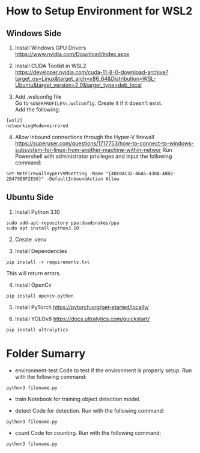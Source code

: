 # How to Setup Environment for WSL2

## Windows Side

1. Install Windows GPU Drivers  
https://www.nvidia.com/Download/index.aspx

2. Install CUDA Toolkit in WSL2  
https://developer.nvidia.com/cuda-11-8-0-download-archive?target_os=Linux&target_arch=x86_64&Distribution=WSL-Ubuntu&target_version=2.0&target_type=deb_local

3. Add .wslconfig file  
Go to `%USERPROFILE%\.wslconfig`. Create it if it doesn't exist.  
Add the following:
```
[wsl2]
networkingMode=mirrored
```

4. Allow inbound connections through the Hyper-V firewall  
https://superuser.com/questions/1717753/how-to-connect-to-windows-subsystem-for-linux-from-another-machine-within-networ
Run Powershell with administrator privileges and input the following command:
```
Set-NetFirewallHyperVVMSetting -Name "{40E0AC32-46A5-438A-A0B2-2B479E8F2E90}" -DefaultInboundAction Allow
```

## Ubuntu Side

1. Install Python 3.10  
```
sudo add-apt-repository ppa:deadsnakes/ppa
sudo apt install python3.10
```

2. Create .venv

3. Install Dependencies
```
pip install -r requirements.txt
```
This will return errors.

4. Install OpenCv
```
pip install opencv-python
```

5. Install PyTorch
https://pytorch.org/get-started/locally/

6. Install YOLOv8
https://docs.ultralytics.com/quickstart/
```
pip install ultralytics
```

# Folder Sumarry

* environment-test
Code to test if the environment is properly setup.
Run with the following command:
```
python3 filename.py
```

* train
Notebook for training object detection model.

* detect
Code for detection.
Run with the following command:
```
python3 filename.py
```

* count
Code for counting.
Run with the following command:
```
python3 filename.py
```
